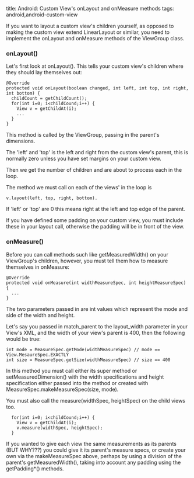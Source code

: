 title: Android: Custom View's onLayout and onMeasure methods
tags: android,android-custom-view

If you want to layout a custom view's children yourself, as opposed to making the custom view extend LinearLayout or similar, you need to implement the onLayout and onMeasure methods of the ViewGroup class.

### onLayout()

Let's first look at onLayout(). This tells your custom view's children where they should lay themselves out:

    @Override
    protected void onLayout(boolean changed, int left, int top, int right, int bottom) {
      childCount = getChildCount();
      for(int i=0; i<childCound;i++) {
        View v = getChildAt(i);
        ...
      }
    }
    
This method is called by the ViewGroup, passing in the parent's dimensions. 

The 'left' and 'top' is the left and right from the custom view's parent, this is normally zero unless you have set margins on your custom view.

Then we get the number of children and are about to process each in the loop.

The method we must call on each of the views' in the loop is 

    v.layout(left, top, right, bottom). 
    
If 'left' or 'top' are 0 this means right at the left and top edge of the parent. 

If you have defined some padding on your custom view, you must include these in your layout call, otherwise the padding will be in front of the view.

### onMeasure()

Before you can call methods such like getMeasuredWidth() on your ViewGroup's children, however, you must tell them how to measure themselves in onMeasure:

    @Override
    protected void onMeasure(int widthMeasureSpec, int heightMeasureSpec) {
      ...
    }

The two parameters passed in are int values which represent the mode and side of the width and height.

Let's say you passed in match_parent to the layout_width parameter in your View's XML, and the width of your view's parent is 400, then the following would be true:


    int mode = MeasureSpec.getMode(widthMeasureSpec) // mode == View.MesaureSpec.EXACTLY
    int size = MeasureSpec.getSize(widthMeasureSpec) // size == 400
    
In this method you must call either its super method or setMeasuredDimension() with the width specifications and height specification either passed into the method or created with MeasureSpec.makeMeasureSpec(size, mode).

You must also call the measure(widthSpec, heightSpec) on the child views too.

      for(int i=0; i<childCound;i++) {
        View v = getChildAt(i);
        v.measure(widthSpec, heightSpec);
      }
      
If you wanted to give each view the same measurements as its parents (BUT WHY???) you could give it its parent's measure specs, or create your own via the makeMeasureSpec above, perhaps by using a division of the parent's getMeasuredWidth(), taking into account any padding using the getPadding*() methods.
